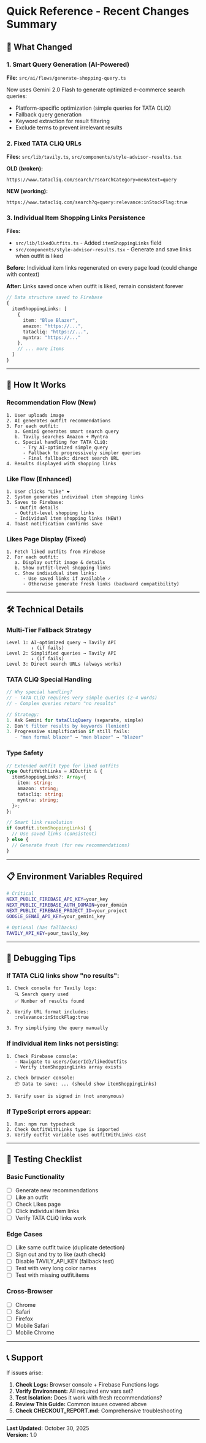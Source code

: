 # Quick Reference - Recent Changes Summary

## 🎯 What Changed

### 1. Smart Query Generation (AI-Powered)
**File:** `src/ai/flows/generate-shopping-query.ts`

Now uses Gemini 2.0 Flash to generate optimized e-commerce search queries:
- Platform-specific optimization (simple queries for TATA CLiQ)
- Fallback query generation
- Keyword extraction for result filtering
- Exclude terms to prevent irrelevant results

### 2. Fixed TATA CLiQ URLs
**Files:** `src/lib/tavily.ts`, `src/components/style-advisor-results.tsx`

**OLD (broken):**
```
https://www.tatacliq.com/search/?searchCategory=men&text=query
```

**NEW (working):**
```
https://www.tatacliq.com/search?q=query:relevance:inStockFlag:true
```

### 3. Individual Item Shopping Links Persistence
**Files:** 
- `src/lib/likedOutfits.ts` - Added `itemShoppingLinks` field
- `src/components/style-advisor-results.tsx` - Generate and save links when outfit is liked

**Before:** Individual item links regenerated on every page load (could change with context)

**After:** Links saved once when outfit is liked, remain consistent forever

```typescript
// Data structure saved to Firebase
{
  itemShoppingLinks: [
    {
      item: "Blue Blazer",
      amazon: "https://...",
      tatacliq: "https://...",
      myntra: "https://..."
    },
    // ... more items
  ]
}
```

---

## 🔄 How It Works

### Recommendation Flow (New)
```
1. User uploads image
2. AI generates outfit recommendations
3. For each outfit:
   a. Gemini generates smart search query
   b. Tavily searches Amazon + Myntra
   c. Special handling for TATA CLiQ:
      - Try AI-optimized simple query
      - Fallback to progressively simpler queries
      - Final fallback: direct search URL
4. Results displayed with shopping links
```

### Like Flow (Enhanced)
```
1. User clicks "Like" ❤️
2. System generates individual item shopping links
3. Saves to Firebase:
   - Outfit details
   - Outfit-level shopping links
   - Individual item shopping links (NEW!)
4. Toast notification confirms save
```

### Likes Page Display (Fixed)
```
1. Fetch liked outfits from Firebase
2. For each outfit:
   a. Display outfit image & details
   b. Show outfit-level shopping links
   c. Show individual item links:
      - Use saved links if available ✓
      - Otherwise generate fresh links (backward compatibility)
```

---

## 🛠️ Technical Details

### Multi-Tier Fallback Strategy
```
Level 1: AI-optimized query → Tavily API
         ↓ (if fails)
Level 2: Simplified queries → Tavily API
         ↓ (if fails)
Level 3: Direct search URLs (always works)
```

### TATA CLiQ Special Handling
```typescript
// Why special handling?
// - TATA CLiQ requires very simple queries (2-4 words)
// - Complex queries return "no results"

// Strategy:
1. Ask Gemini for tataCliqQuery (separate, simple)
2. Don't filter results by keywords (lenient)
3. Progressive simplification if still fails:
   - "men formal blazer" → "men blazer" → "blazer"
```

### Type Safety
```typescript
// Extended outfit type for liked outfits
type OutfitWithLinks = AIOutfit & {
  itemShoppingLinks?: Array<{
    item: string;
    amazon: string;
    tatacliq: string;
    myntra: string;
  }>;
};

// Smart link resolution
if (outfit.itemShoppingLinks) {
  // Use saved links (consistent)
} else {
  // Generate fresh (for new recommendations)
}
```

---

## 📋 Environment Variables Required

```bash
# Critical
NEXT_PUBLIC_FIREBASE_API_KEY=your_key
NEXT_PUBLIC_FIREBASE_AUTH_DOMAIN=your_domain
NEXT_PUBLIC_FIREBASE_PROJECT_ID=your_project
GOOGLE_GENAI_API_KEY=your_gemini_key

# Optional (has fallbacks)
TAVILY_API_KEY=your_tavily_key
```

---

## 🐛 Debugging Tips

### If TATA CLiQ links show "no results":
```
1. Check console for Tavily logs:
   🔍 Search query used
   ✅ Number of results found
   
2. Verify URL format includes:
   :relevance:inStockFlag:true
   
3. Try simplifying the query manually
```

### If individual item links not persisting:
```
1. Check Firebase console:
   - Navigate to users/{userId}/likedOutfits
   - Verify itemShoppingLinks array exists
   
2. Check browser console:
   📦 Data to save: ... (should show itemShoppingLinks)
   
3. Verify user is signed in (not anonymous)
```

### If TypeScript errors appear:
```
1. Run: npm run typecheck
2. Check OutfitWithLinks type is imported
3. Verify outfit variable uses outfitWithLinks cast
```

---

## 🚀 Testing Checklist

### Basic Functionality
- [ ] Generate new recommendations
- [ ] Like an outfit
- [ ] Check Likes page
- [ ] Click individual item links
- [ ] Verify TATA CLiQ links work

### Edge Cases
- [ ] Like same outfit twice (duplicate detection)
- [ ] Sign out and try to like (auth check)
- [ ] Disable TAVILY_API_KEY (fallback test)
- [ ] Test with very long color names
- [ ] Test with missing outfit.items

### Cross-Browser
- [ ] Chrome
- [ ] Safari
- [ ] Firefox
- [ ] Mobile Safari
- [ ] Mobile Chrome

---

## 📞 Support

If issues arise:

1. **Check Logs:** Browser console + Firebase Functions logs
2. **Verify Environment:** All required env vars set?
3. **Test Isolation:** Does it work with fresh recommendations?
4. **Review This Guide:** Common issues covered above
5. **Check CHECKOUT_REPORT.md:** Comprehensive troubleshooting

---

**Last Updated:** October 30, 2025  
**Version:** 1.0
